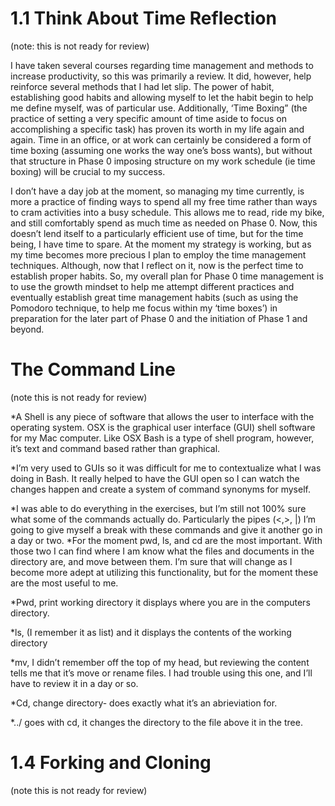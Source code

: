 # 1.1 Think About Time Reflection

(note: this is not ready for review)

I have taken several courses regarding time management and methods to increase productivity, so this was primarily a review.  It did, however, help reinforce several methods that I had let slip.   The power of habit, establishing good habits and allowing myself to let the habit begin to help me define myself, was of particular use.  Additionally, ‘Time Boxing” (the practice of setting a very specific amount of time aside to focus on accomplishing a specific task) has proven its worth in my life again and again.  Time in an office, or at work can certainly be considered a form of time boxing (assuming one works the way one’s boss wants), but without that structure in Phase 0 imposing structure on my work schedule (ie time boxing) will be crucial to my success.

I don’t have a day job at the moment, so managing my time currently, is more a practice of finding ways to spend all my free time rather than ways to cram activities into a busy schedule.  This allows me to read, ride my bike, and still comfortably spend as much time as needed on Phase 0.  Now, this doesn’t lend itself to a particularly efficient use of time, but for the time being, I have time to spare.  At the moment my strategy is working, but as my time becomes more precious I plan to employ the time management techniques.  Although, now that I reflect on it, now is the perfect time to establish proper habits. So, my overall plan for Phase 0 time management is to use the growth mindset to help me attempt different practices and eventually establish great time management habits (such as using the Pomodoro technique, to help me focus within my ‘time boxes’)  in preparation for the later part of Phase 0 and the initiation of Phase 1 and beyond.

# The Command Line

(note this is not ready for review)

*A Shell is any piece of software that allows the user to interface with the operating system.  OSX is the graphical user interface (GUI) shell software for my Mac computer.  Like OSX Bash is a type of shell program, however, it’s text and command based rather than graphical.

*I’m very used to GUIs so it was difficult for me to contextualize what I was doing in Bash.  It really helped to have the GUI open so I can watch the changes happen and create a system of command synonyms for myself.

*I was able to do everything in the exercises, but I’m still not 100% sure what some of the commands actually do.  Particularly the pipes (<,>, |) I’m going to give myself a break with these commands and give it another go in a day or two.
*For the moment pwd, ls, and cd are the most important.  With those two I can find where I am know what the files and documents in the directory are, and move between them.  I’m sure that will change as I become more adept at utilizing this functionality, but for the moment these are the most useful to me.

*Pwd, print working directory it displays where you are in the computers directory.

*ls, (I remember it as list) and it displays the contents of the working directory

*mv, I didn’t remember off the top of my head, but reviewing the content tells me that it’s move or rename files.  I had trouble using this one, and I’ll have to review it in a day or so.

*Cd, change directory- does exactly what it’s an abrieviation for.

*../ goes with cd, it changes the directory to the file above it in the tree.

# 1.4 Forking and Cloning
(note this is not ready for review)
